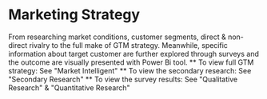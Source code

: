 # Marketing Strategy
From researching market conditions, customer segments, direct & non-direct rivalry to the full make of GTM strategy. Meanwhile, specific information about target customer are further explored through surveys and the outcome are visually presented with Power Bi tool.
** To view full GTM strategy: See "Market Intelligent"
** To view the secondary research: See "Secondary Research"
** To view the survey results: See "Qualitative Research" & "Quantitative Research"

